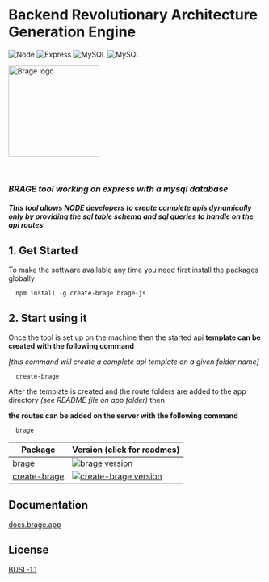 # **Backend Revolutionary Architecture Generation Engine**

![Node](https://img.shields.io/badge/Node.js-43853D?style=for-the-badge&logo=node.js&logoColor=white) ![Express](https://img.shields.io/badge/Express.js-404D59?style=for-the-badge) ![MySQL](https://img.shields.io/badge/MySQL-005C84?style=for-the-badge&logo=mysql&logoColor=white) ![MySQL](https://img.shields.io/badge/JavaScript-F7DF1E?style=for-the-badge&logo=javascript&logoColor=black)

<p align="left">
  <a href="https://brage.app" target="_blank" rel="noopener noreferrer">
    <img width="180" src="https://brage.app/brain-gear.png" alt="Brage logo">
  </a>
</p>
<br/>

### _BRAGE tool working on express with a mysql database_

#### _This tool allows NODE developers to create complete apis dynamically only by providing the sql table schema and sql queries to handle on the api routes_

## 1. Get Started

To make the software available any time you need first install the packages globally

```
  npm install -g create-brage brage-js
```

## 2. Start using it

Once the tool is set up on the machine then the started api __template can be created with the following command__

_[this command will create a complete api template on a given folder name]_

```
  create-brage
```

After the template is created and the route folders are added to the app directory _(see README file on app folder)_ then

__the routes can be added on the server with the following command__

```
  brage
```

| Package                                         | Version (click for readmes)                                                                                                       |
| ----------------------------------------------- | :-------------------------------------------------------------------------------------------------------------------------------- |
| [brage](packages/brage)                         | [![brage version](https://img.shields.io/npm/v/brage-js.svg?label=%20)](packages/brage/README.md)                                 |
| [create-brage](packages/create-brage)           | [![create-brage version](https://img.shields.io/npm/v/create-brage.svg?label=%20)](packages/create-brage/README.md)               |

## Documentation

[docs.brage.app](https://docs.brage.app)

## License

[BUSL-1.1](LICENSE)